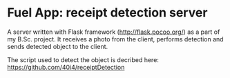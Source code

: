 # Fuel App: receipt detection server
A server written with Flask framework (http://flask.pocoo.org/) as a part of my B.Sc. project.
It receives a photo from the client, performs detection and sends detected object to the client. 

The script used to detect the object is decribed here: https://github.com/40i4/receiptDetection
